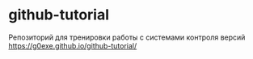 # github-tutorial
Репозиторий для тренировки работы с системами контроля версий
https://g0exe.github.io/github-tutorial/
